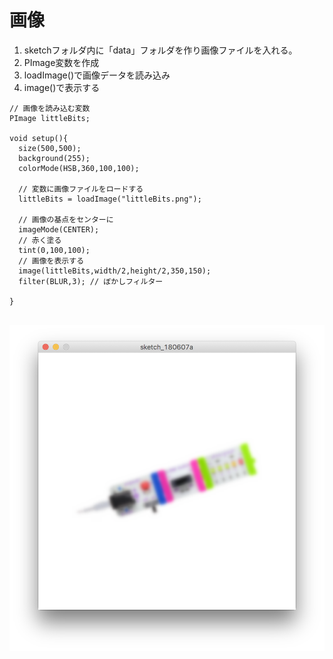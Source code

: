 
# 画像

1. sketchフォルダ内に「data」フォルダを作り画像ファイルを入れる。
2. PImage変数を作成
3. loadImage()で画像データを読み込み
4. image()で表示する


```
// 画像を読み込む変数
PImage littleBits;

void setup(){
  size(500,500);
  background(255);
  colorMode(HSB,360,100,100);
  
  // 変数に画像ファイルをロードする
  littleBits = loadImage("littleBits.png");
  
  // 画像の基点をセンターに
  imageMode(CENTER);
  // 赤く塗る
  tint(0,100,100); 
  // 画像を表示する
  image(littleBits,width/2,height/2,350,150);
  filter(BLUR,3); // ぼかしフィルター
 
}


```

![image](img/image01.png)